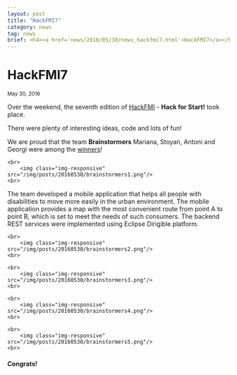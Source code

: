 ```yaml
---
layout: post
title: "HackFMI7"
category: news
tag: news
brief: <h4><a href='news/2016/05/30/news_hackfmi7.html'>HackFMI7</a></h4> <sub class="post-info">May 30, 2016</sub><br> Websockets support for Scripting Services, Migration to RAP 3.0.2, API 2.0 Introduction ...<br>
---
```


HackFMI7
===

<sub class="post-info">May 30, 2016</sub>
	
Over the weekend, the seventh edition of <a href="http://hackfmi.com/" target="_blank">HackFMI</a> - **Hack for Start!** took place.

There were plenty of interesting ideas, code and lots of fun!

We are proud that the team **Brainstormers** Mariana, Stoyan, Antoni and Georgi were among the <a href="http://hackfmi.com/hackfmi7-the-winners/" target="_blank">winners</a>!

	<br>
		<img class="img-responsive" src="/img/posts/20160530/brainstormers1.png"/>
	<br>

The team developed a mobile application that helps all people with disabilities to move more easily in the urban environment. The mobile application provides a map with the most convenient route from point A to point B, which is set to meet the needs of such consumers. The backend REST services were implemented using Eclipse Dirigible platform.

	<br>
		<img class="img-responsive" src="/img/posts/20160530/brainstormers2.png"/>
	<br>

	<br>
		<img class="img-responsive" src="/img/posts/20160530/brainstormers3.png"/>
	<br>

	<br>
		<img class="img-responsive" src="/img/posts/20160530/brainstormers4.png"/>
	<br>

	<br>
		<img class="img-responsive" src="/img/posts/20160530/brainstormers5.png"/>
	<br>

#### Congrats!
